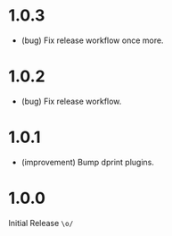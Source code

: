 1.0.3
=====

* (bug) Fix release workflow once more.


1.0.2
=====

* (bug) Fix release workflow.


1.0.1
=====

* (improvement) Bump dprint plugins.


1.0.0
=====

Initial Release `\o/`

